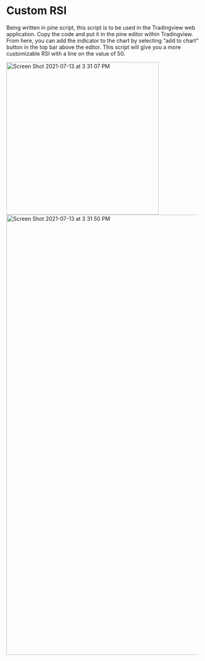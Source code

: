 # Custom RSI
Being written in pine script, this script is to be used in the Tradingview web application.
Copy the code and put it in the pine editor within Tradingview. From here, you can add the
indicator to the chart by selecting "add to chart" button in the top bar above the editor. 
This script will give you a more customizable RSI with a line on the value of 50. 

<img width="399" alt="Screen Shot 2021-07-13 at 3 31 07 PM" src="https://user-images.githubusercontent.com/47867514/125534213-2598a6c2-8480-4086-98bd-86393a8ce27e.png">

<img width="1152" alt="Screen Shot 2021-07-13 at 3 31 50 PM" src="https://user-images.githubusercontent.com/47867514/125534262-9cc66597-ea2f-4cb6-aacc-2cf9510bc0f9.png">
